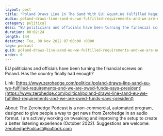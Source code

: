 ```yaml
---
layout: post
title: "Poland Draws Line In The Sand With EU: &quot;We Fulfilled Requirements, And We Are Owed The Funds,&quot; Says President"
audio: poland-draws-line-sand-eu-we-fulfilled-requirements-and-we-are-owed-funds-says-president-0
category: political
desc: "EU politicians and officials have been turning the financial screws on Poland. Has the country finally had enough?"
duration: 00:02:24
length: 144
datetime: Tue, 08 Nov 2022 07:00:00 +0000
tags: podcast
guid: poland-draws-line-sand-eu-we-fulfilled-requirements-and-we-are-owed-funds-says-president-0
order: 0
---
```

EU politicians and officials have been turning the financial screws on Poland. Has the country finally had enough?

Link: [https://www.zerohedge.com/political/poland-draws-line-sand-eu-we-fulfilled-requirements-and-we-are-owed-funds-says-president](https://www.zerohedge.com/political/poland-draws-line-sand-eu-we-fulfilled-requirements-and-we-are-owed-funds-says-president)

About: The Zerohedge Podcast is a non-commercial, automated program, designed to give people a way to get news from Zerohedge in an audio format.  I am actively working on tweaking and improving the setup to create a better listening experience (October 2022).  Suggestions are welcome: [zerohedgePodcast@outlook.com](mailto:zerohedgePodcast@outlook.com)